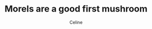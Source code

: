 ---
title: Morels are a good first mushroom
author: Celine
layout: multipage
order: celine
chapter: '016b'
links:
  - text: Next
    to: '/pieces/celine/017b'
season: winter
post-count: 799
rank: Veteran
---